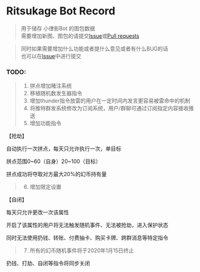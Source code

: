 # Ritsukage Bot Record  

> 用于储存 小律影Bot 的图包数据  
> 需要增加新图、图包的请提交[Issue](https://github.com/BAKAOLC/RitsukageBotRecord/issues)或[Pull requests](https://github.com/BAKAOLC/RitsukageBotRecord/pulls)  

> 同时如果需要增加什么功能或者提什么意见或者有什么BUG的话  
> 也可以在[Issue](https://github.com/BAKAOLC/RitsukageBotRecord/issues)中进行提交  

### TODO:  
> 1. 拼点增加赌注系统  
> 2. 移植随机数发生器指令  
> 3. 增加thunder指令放雷的用户在一定时间内发言更容易被雷命中的机制  
> 4. 将推特群发系统修改为订阅系统，用户/群聊可通过订阅指定内容接收推送  
> 5. 增加功能指令
【抢劫】
自动执行一次拼点，每天只允许执行一次，单目标
拼点范围0~60（自身）20~100（目标）
拼点成功将夺取对方最大20%的幻币持有量  
> 6. 增加限定设置
【自闭】
每天只允许更改一次该属性
开启了该属性的用户将无法触发随机事件、无法被抢劫，进入保护状态
同时无法使用扔钱、转账、付费抽卡、购买卡牌、跨群消息等特定指令  
> 7. 所有的幻币随机事件将于2020年1月15日终止
扔钱、打劫、自闭等指令将同步关闭  